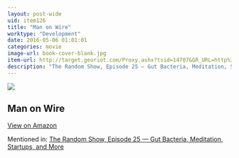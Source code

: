 ```yaml
---
layout: post-wide
uid: item126
title: "Man on Wire"
worktype: "Development"
date: 2016-05-06 01:01:01
categories: movie
image-url: book-cover-blank.jpg
item-url: http://target.georiot.com/Proxy.ashx?tsid=14707&GR_URL=http%3A%2F%2Fwww.amazon.com%2FMan-Wire-James-Marsh%2Fdp%2FB001OSIV62%2F
description: "The Random Show, Episode 25 — Gut Bacteria, Meditation, Startups, and More"
---
```

<a href="http://target.georiot.com/Proxy.ashx?tsid=14707&GR_URL=http%3A%2F%2Fwww.amazon.com%2FMan-Wire-James-Marsh%2Fdp%2FB001OSIV62%2F" target="blank"><img src="../../../../img/thumbs/book-cover-blank.jpg" class="prod-img"></a>
<h2>Man on Wire</h2>
<p><a class="btn btn-primary" href="http://target.georiot.com/Proxy.ashx?tsid=14707&GR_URL=http%3A%2F%2Fwww.amazon.com%2FMan-Wire-James-Marsh%2Fdp%2FB001OSIV62%2F" target="blank">View on Amazon</a><p>
<p>Mentioned in: <a href="http://fourhourworkweek.com/2014/08/22/the-random-show-episode-25-gut-bacteria-meditation-startups-and-more/" target="blank">The Random Show, Episode 25 — Gut Bacteria, Meditation, Startups, and More</a></p>
